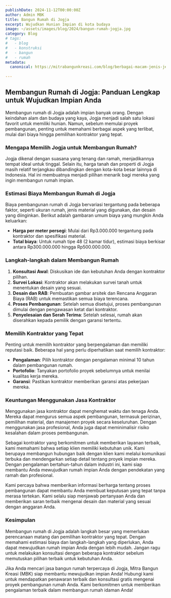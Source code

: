 ```yaml
---
publishDate: 2024-11-12T00:00:00Z
author: Admin MBK
title: Bangun Rumah di Jogja
excerpt: Wujudkan Hunian Impian di kota budaya
image: ~/assets/images/blog/2024/bangun-rumah-jogja.jpg
category: Blog
# tags:
#   - blog
#   - konstruksi
#   - bangun
#   - rumah
metadata:
  canonical: https://mitrabangunkreasi.com/blog/berbagai-macam-jenis-jendela-untuk-inspirasi-2024
  
---
```


## Membangun Rumah di Jogja: Panduan Lengkap untuk Wujudkan Impian Anda

Membangun rumah di Jogja adalah impian banyak orang. Dengan keindahan alam dan budaya yang kaya, Jogja menjadi salah satu lokasi favorit untuk memiliki hunian. Namun, sebelum memulai proyek pembangunan, penting untuk memahami berbagai aspek yang terlibat, mulai dari biaya hingga pemilihan kontraktor yang tepat.

### **Mengapa Memilih Jogja untuk Membangun Rumah?**

Jogja dikenal dengan suasana yang tenang dan ramah, menjadikannya tempat ideal untuk tinggal. Selain itu, harga tanah dan properti di Jogja masih relatif terjangkau dibandingkan dengan kota-kota besar lainnya di Indonesia. Hal ini membuatnya menjadi pilihan menarik bagi mereka yang ingin membangun rumah impian.

### **Estimasi Biaya Membangun Rumah di Jogja**

Biaya pembangunan rumah di Jogja bervariasi tergantung pada beberapa faktor, seperti ukuran rumah, jenis material yang digunakan, dan desain yang diinginkan. Berikut adalah gambaran umum biaya yang mungkin Anda keluarkan:

- **Harga per meter persegi**: Mulai dari Rp3.000.000 tergantung pada kontraktor dan spesifikasi material.
- **Total biaya**: Untuk rumah tipe 48 (2 kamar tidur), estimasi biaya berkisar antara Rp300.000.000 hingga Rp500.000.000.

### **Langkah-langkah dalam Membangun Rumah**

1. **Konsultasi Awal**: Diskusikan ide dan kebutuhan Anda dengan kontraktor pilihan.
2. **Survei Lokasi**: Kontraktor akan melakukan survei tanah untuk menentukan desain yang sesuai.
3. **Desain dan RAB**: Pembuatan gambar arsitek dan Rencana Anggaran Biaya (RAB) untuk memastikan semua biaya terencana.
4. **Proses Pembangunan**: Setelah semua disetujui, proses pembangunan dimulai dengan pengawasan ketat dari kontraktor.
5. **Penyelesaian dan Serah Terima**: Setelah selesai, rumah akan diserahkan kepada pemilik dengan garansi tertentu.

### **Memilih Kontraktor yang Tepat**

Penting untuk memilih kontraktor yang berpengalaman dan memiliki reputasi baik. Beberapa hal yang perlu diperhatikan saat memilih kontraktor:

- **Pengalaman**: Pilih kontraktor dengan pengalaman minimal 10 tahun dalam pembangunan rumah.
- **Portofolio**: Tanyakan portofolio proyek sebelumnya untuk menilai kualitas kerja mereka.
- **Garansi**: Pastikan kontraktor memberikan garansi atas pekerjaan mereka.

### **Keuntungan Menggunakan Jasa Kontraktor**

Menggunakan jasa kontraktor dapat menghemat waktu dan tenaga Anda. Mereka dapat mengurus semua aspek pembangunan, termasuk perizinan, pemilihan material, dan manajemen proyek secara keseluruhan. Dengan menggunakan jasa profesional, Anda juga dapat meminimalisir risiko kesalahan dalam proses pembangunan.

Sebagai kontraktor yang berkomitmen untuk memberikan layanan terbaik, kami memahami bahwa setiap klien memiliki kebutuhan unik. Kami berupaya membangun hubungan baik dengan klien kami melalui komunikasi terbuka dan mendengarkan setiap detail tentang proyek impian mereka. Dengan pengalaman bertahun-tahun dalam industri ini, kami siap membantu Anda mewujudkan rumah impian Anda dengan pendekatan yang ramah dan profesional.

Kami percaya bahwa memberikan informasi berharga tentang proses pembangunan dapat membantu Anda membuat keputusan yang tepat tanpa merasa tertekan. Kami selalu siap menjawab pertanyaan Anda dan memberikan saran terbaik mengenai desain dan material yang sesuai dengan anggaran Anda.

### **Kesimpulan**

Membangun rumah di Jogja adalah langkah besar yang memerlukan perencanaan matang dan pemilihan kontraktor yang tepat. Dengan memahami estimasi biaya dan langkah-langkah yang diperlukan, Anda dapat mewujudkan rumah impian Anda dengan lebih mudah. Jangan ragu untuk melakukan konsultasi dengan beberapa kontraktor sebelum memutuskan pilihan terbaik untuk kebutuhan Anda.

Jika Anda mencari jasa bangun rumah terpercaya di Jogja, Mitra Bangun Kreasi (MBK) siap membantu mewujudkan impian Anda! Hubungi kami untuk mendapatkan penawaran terbaik dan konsultasi gratis mengenai proyek pembangunan rumah Anda. Kami berkomitmen untuk memberikan pengalaman terbaik dalam membangun rumah idaman Anda!